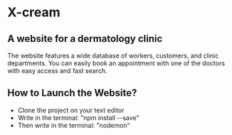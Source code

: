 # X-cream
## A website for a dermatology clinic
The website features a wide database of workers, customers, and clinic departments.
You can easily book an appointment with one of the doctors with easy access and fast search.

## How to Launch the Website?
- Clone the project on your text editor
- Write in the terminal: "npm install --save"
- Then write in the terminal: "nodemon"
